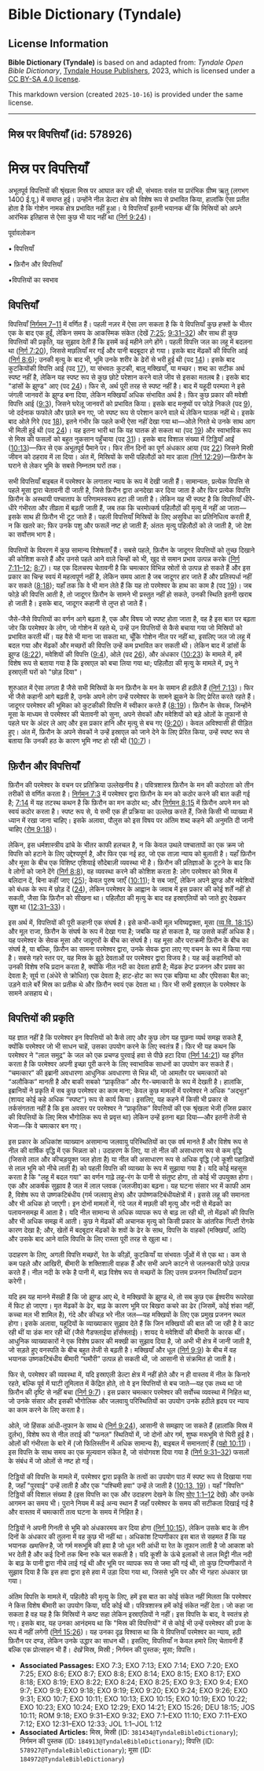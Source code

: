 # Bible Dictionary (Tyndale)

## License Information

**Bible Dictionary (Tyndale)** is based on and adapted from: _Tyndale Open Bible Dictionary_, [Tyndale House Publishers](https://tyndaleopenresources.com/), 2023, which is licensed under a [CC BY-SA 4.0 license](https://creativecommons.org/licenses/by-sa/4.0/legalcode.en).

This markdown version (created `2025-10-16`) is provided under the same license.



--------------------------------

## मिस्र पर विपत्तियाँ (id: 578926)

मिस्र पर विपत्तियाँ
===================

अभूतपूर्व विपत्तियों की श्रृंखला मिस्र पर आघात कर रही थी, संभवतः वसंत या प्रारंभिक ग्रीष्म ऋतु (लगभग 1400 ई.पू.) में समाप्त हुई। उन्होंने नील डेल्टा क्षेत्र को विशेष रूप से प्रभावित किया, हालांकि ऐसा प्रतीत होता है कि गोशेन नामक क्षेत्र प्रभावित नहीं हुआ। ये विपत्तियाँ इतनी भयानक थीं कि मिस्रियों को अपने आरंभिक इतिहास से ऐसा कुछ भी याद नहीं था ([निर्ग 9:24](https://ref.ly/Exod9:24))।

पूर्वावलोकन

• विपत्तियाँ

• फ़िरौन और विपत्तियाँ

•विपत्तियों का स्वभाव

विपत्तियाँ
----------

विपत्तियाँ [निर्गमन 7–11](https://ref.ly/Exod7:1-Exod11:10) में वर्णित हैं। पहली नज़र में ऐसा लग सकता है कि ये विपत्तियाँ कुछ हफ्तों के भीतर एक के बाद एक हुईं, लेकिन समय के आकस्मिक संकेत (देखें [7:25](https://ref.ly/Exod7:25); [9:31–32](https://ref.ly/Exod9:31-Exod9:32)) और साथ ही कुछ विपत्तियों की प्रकृति, यह सुझाव देती हैं कि इसमें कई महीने लगे होंगे। पहली विपत्ति जल का लहू में बदलना था ([निर्ग 7:20](https://ref.ly/Exod7:20)), जिससे मछलियाँ मर गईं और पानी बदबूदार हो गया। इसके बाद मेंढकों की विपत्ति आई ([निर्ग 8:6](https://ref.ly/Exod8:6)); उनकी मृत्यु के बाद भी, भूमि उनके शरीर के ढेरों से भरी हुई थी (पद [14](https://ref.ly/Exod8:14))। इसके बाद कुटकियोंकी विपत्ति आई (पद [17](https://ref.ly/Exod8:17)), या संभवतः कुटकी, बालू मक्खियाँ, या मच्छर। शब्द का सटीक अर्थ स्पष्ट नहीं है, लेकिन यह स्पष्ट रूप से कुछ छोटे परेशान करने वाले जीव से इसका मतलब है। इसके बाद "डांसों के झुण्ड" आए (पद [24](https://ref.ly/Exod8:24))। फिर से, अर्थ पूरी तरह से स्पष्ट नहीं है। बाद में यहूदी परम्परा ने इसे जंगली जानवरों के झुण्ड बना दिया, लेकिन मक्खियाँ अधिक संभावित अर्थ है। फिर कुछ प्रकार की मवेशी विपत्ति आई ([9:3](https://ref.ly/Exod9:3)), जिसने घरेलू जानवरों को प्रभावित किया। इसके बाद मनुष्यों पर फोड़े निकले (पद [9](https://ref.ly/Exod9:9)), जो दर्दनाक फफोले और छाले बन गए, जो स्पष्ट रूप से परेशान करने वाले थे लेकिन घातक नहीं थे। इसके बाद ओले गिरे (पद [18](https://ref.ly/Exod9:18)), इतने गंभीर कि पहले कभी ऐसा नहीं देखा गया था—ओले गिरते थे उनके साथ आग भी मिली हुई थी (पद [24](https://ref.ly/Exod9:24))। यह इतना भारी था कि यह घातक हो सकता था (पद [19](https://ref.ly/Exod9:19)) और स्वाभाविक रूप से मिस्र की फसलों को बहुत नुकसान पहुँचाया (पद [31](https://ref.ly/Exod9:31))। इसके बाद विशाल संख्या में टिड्डियाँ आईं ([10:13](https://ref.ly/Exod10:13))—फिर से एक अभूतपूर्व पैमाने पर। फिर तीन दिनों का पूर्ण अंधकार आया (पद [22](https://ref.ly/Exod10:22)) जिसने मिस्री जीवन को ठहराव में ला दिया। अंत में, मिस्रियों के सभी पहिलौठों को मार डाला [(निर्ग 12:29](https://ref.ly/Exod12:29))—फ़िरौन के घराने से लेकर भूमि के सबसे निम्नतम घरों तक।

सभी विपत्तियाँ बाइबल में परमेश्वर के लगातार न्याय के रूप में देखी जाती हैं। सामान्यतः, प्रत्येक विपत्ति से पहले मूसा द्वारा चेतावनी दी जाती है, जिसे फ़िरौन द्वारा अनदेखा कर दिया जाता है और फिर प्रत्येक विपत्ति फ़िरौन के अस्थायी पश्चाताप के परिणामस्वरूप हटा ली जाती है। लेकिन यह भी स्पष्ट है कि विपत्तियाँ धीरे\-धीरे गंभीरता और तीव्रता में बढ़ती जाती हैं, जब तक कि चरमोत्कर्ष पहिलौठों की मृत्यु में नहीं आ जाता—इसके साथ ही फ़िरौन भी टूट जाते हैं। पहली विपत्तियाँ मिस्रियों के लिए असुविधा का प्रतिनिधित्व करती हैं, न कि खतरे का; फिर उनके पशु और फसलें नष्ट हो जाती हैं; अंततः मृत्यु पहिलौठों को ले जाती है, जो देश का सर्वोत्तम भाग है।

विपत्तियों के विवरण में कुछ सामान्य विशेषताएँ हैं। सबसे पहले, फ़िरौन के जादूगर विपत्तियों को तुच्छ दिखाने की कोशिश करते हैं और उनसे पहले आने वाले चिन्हों को भी, खुद से समान प्रभाव उत्पन्न करके ([निर्ग 7:11–12](https://ref.ly/Exod7:11-Exod7:12); [8:7](https://ref.ly/Exod8:7))। यह एक दिलचस्प चेतावनी है कि चमत्कार विभिन्न स्रोतों से उत्पन्न हो सकते हैं और इस प्रकार का चिन्ह स्वयं में महत्वपूर्ण नहीं है, लेकिन समय आता है जब जादूगर हार जाते हैं और प्रतिस्पर्धा नहीं कर सकते ([8:18](https://ref.ly/Exod8:18)); यहाँ तक कि वे भी मान लेते हैं कि यह तो परमेश्वर के हाथ का काम है (पद [19](https://ref.ly/Exod8:19))। जब फोड़े की विपत्ति आती है, तो जादूगर फ़िरौन के सामने भी प्रस्तुत नहीं हो सकते, उनकी स्थिति इतनी खराब हो जाती है। इसके बाद, जादूगर कहानी से लुप्त हो जाते हैं।

जैसे\-जैसे विपत्तियों का वर्णन आगे बढ़ता है, एक और विषय जो स्पष्ट होता जाता है, वह है इस बात पर बढ़ता जोर कि परमेश्वर के लोग, जो गोशेन में रहते थे, उन्हें उन विपत्तियों से कैसे बचाया गया जो मिस्रियों को प्रभावित करती थीं। यह वैसे भी माना जा सकता था, चूँकि गोशेन नील पर नहीं था, इसलिए जल जो लहू में बदल गया और मेंढकों और मच्छरों की विपत्ति उन्हें कम प्रभावित कर सकती थी। लेकिन बाद में डांसों के झुण्ड ([8:22](https://ref.ly/Exod8:22)), मवेशियों की विपत्ति ([9:4](https://ref.ly/Exod9:4)), ओले (पद [26](https://ref.ly/Exod9:26)), और अंधकार ([10:23](https://ref.ly/Exod10:23)) के मामले में, हमें विशेष रूप से बताया गया है कि इस्राएल को बचा लिया गया था; पहिलौठा की मृत्यु के मामले में, प्रभु ने इस्राएली घरों को "छोड़ दिया"।

शुरुआत में ऐसा लगता है जैसे सभी मिस्रियों के मन फ़िरौन के मन के समान ही हठीले हैं ([निर्ग 7:13](https://ref.ly/Exod7:13))। फिर भी जैसे कहानी आगे बढ़ती है, उनके अपने लोग उन्हें परमेश्वर के सामने झुकने के लिए प्रेरित करते रहते हैं। जादूगर परमेश्वर की भूमिका को कुटकीकी विपत्ति में स्वीकार करते हैं ([8:19](https://ref.ly/Exod8:19))। फ़िरौन के सेवक, जिन्होंने मूसा के माध्यम से परमेश्वर की चेतावनी को सुना, अपने सेवकों और मवेशियों को बड़े ओलों के तूफानों से पहले घर के अंदर ले आए और इस प्रकार हानि और मृत्यु से बच गए ([9:20](https://ref.ly/Exod9:20))। केवल अविश्वासी ही पीड़ित हुए। अंत में, फ़िरौन के अपने सेवकों ने उन्हें इस्राएल को जाने देने के लिए प्रेरित किया, उन्हें स्पष्ट रूप से बताया कि उनकी हठ के कारण भूमि नष्ट हो रही थी ([10:7](https://ref.ly/Exod10:7))।

फ़िरौन और विपत्तियाँ
--------------------

फ़िरौन की परमेश्वर के वचन पर प्रतिक्रिया उल्लेखनीय है। पवित्रशास्त्र फ़िरौन के मन की कठोरता को तीन तरीकों से वर्णित करता है। [निर्गमन 7:3](https://ref.ly/Exod7:3) में परमेश्वर द्वारा फ़िरौन के मन को कठोर करने की बात कही गई है; [7:14](https://ref.ly/Exod7:14) में यह तटस्थ कथन है कि फ़िरौन का मन कठोर था; और [निर्गमन 8:15](https://ref.ly/Exod8:15) में फ़िरौन अपने मन को स्वयं कठोर करता है। स्पष्ट रूप से, ये सभी एक ही प्रक्रिया का उल्लेख करते हैं, जिसे किसी भी व्याख्या में ध्यान में रखा जाना चाहिए। इसके अलावा, पौलुस को इस विषय पर अंतिम शब्द कहने की अनुमति दी जानी चाहिए ([रोम 9:18](https://ref.ly/Rom9:18))।

लेकिन, इस धर्मशास्त्रीय ढांचे के भीतर काफी हलचल है, न कि केवल उथले पश्चातापों का एक क्रम जो विपत्ति को हटाने के लिए उद्देश्यपूर्ण है, और फिर एक नई हठ, जो एक ताज़ा न्याय को बुलाती है। यहाँ फ़िरौन और मूसा के बीच एक विशिष्ट एशियाई सौदेबाज़ी व्यवस्था भी है। फ़िरौन की प्रतिज्ञाओं के टूटने के बाद कि वे लोगों को जाने देंगे ([निर्ग 8:8](https://ref.ly/Exod8:8)), वह व्यवस्था करने की कोशिश करता है: लोग परमेश्वर को मिस्र में बलिदान दें, बिना कहीं जाए ([25](https://ref.ly/Exod8:25)); केवल पुरुष जाएँ ([10:11](https://ref.ly/Exod10:11)); वे सब जाएँ, लेकिन अपने झुण्ड और मवेशियों को बंधक के रूप में छोड़ दें ([24](https://ref.ly/Exod10:24)), लेकिन परमेश्वर के आह्वान के जवाब में इस प्रकार की कोई शर्तें नहीं हो सकती, जैसा कि फ़िरौन को सीखना था। पहिलौठा की मृत्यु के बाद वह इस्राएलियों को जाते हुए देखकर खुश था ([12:31–33](https://ref.ly/Exod12:31-Exod12:33))।

इस अर्थ में, विपत्तियों की पूरी कहानी एक संघर्ष है। इसे कभी\-कभी मूल भविष्यद्वक्ता, मूसा ([व्य.वि. 18:15](https://ref.ly/Deut18:15)) और मूल राजा, फ़िरौन के संघर्ष के रूप में देखा गया है; जबकि यह हो सकता है, यह उससे कहीं अधिक है। यह परमेश्वर के सेवक मूसा और जादूगरों के बीच का संघर्ष है। यह मूसा और पराक्रमी फ़िरौन के बीच का संघर्ष है, या बल्कि, फ़िरौन का सामना परमेश्वर द्वारा, उनके सेवक द्वारा लाए गए वचन के रूप में किया गया है। सबसे गहरे स्तर पर, यह मिस्र के झूठे देवताओं पर परमेश्वर द्वारा विजय है। यह कई कहानियों को उनकी विशेष रुचि प्रदान करता है, क्योंकि नील नदी का देवता हापी है; मेंढक हेप्ट प्रजनन और प्रसव का देवता है; सूर्य रा (अंधेरे से क्रोधित) एक देवता है; हाट\-होट का रूप एक बछिया था और एपिसका बैल का; उड़ने वाले बर्रे मिस्र का प्रतीक थे और फ़िरौन स्वयं एक देवता था। फिर भी सभी इस्राएल के परमेश्वर के सामने असहाय थे।

विपत्तियों की प्रकृति
---------------------

यह ज्ञात नहीं है कि परमेश्वर इन विपत्तियों को कैसे लाए और कुछ लोग यह पूछना व्यर्थ समझ सकते हैं, क्योंकि परमेश्वर जो भी साधन चाहें, उसका उपयोग करने के लिए स्वतंत्र हैं। फिर भी यह कथन कि परमेश्वर ने "लाल समुद्र” के जल को एक प्रचण्ड पुरवाई हवा से पीछे हटा दिया ([निर्ग 14:21](https://ref.ly/Exod14:21)) यह इंगित करता है कि परमेश्वर अपनी इच्छा पूरी करने के लिए स्वाभाविक साधनों का उपयोग कर सकते हैं। “चमत्कार” की इब्रानी अवधारणा आधुनिक अवधारणा से भिन्न थी, जो आमतौर पर चमत्कारों को “अलौकिक” मानती है और बाकी सबको “प्राकृतिक” और गैर\-चमत्कारी के रूप में देखती है। हालांकि, इब्रानियों ने प्रकृति में सब कुछ परमेश्वर का काम माना; केवल कुछ मामलों में परमेश्वर ने अधिक “अद्भुत” (शायद कोई कहे अधिक “स्पष्ट”) रूप से कार्य किया। इसलिए, यह कहने में किसी भी प्रकार से तर्कसंगतता नहीं है कि इस अवसर पर परमेश्वर ने “प्राकृतिक” विपत्तियों की एक श्रृंखला भेजी (जिस प्रकार की विपत्तियों के लिए मिस्र भौगोलिक रूप से प्रवृत्त था) लेकिन उन्हें इतना बढ़ा दिया—और इतनी तेजी से भेजा—कि वे चमत्कार बन गए। 

इस प्रकार के अधिकांश व्याख्यान असामान्य जलवायु परिस्थितियों का एक वर्ष मानते हैं और विशेष रूप से नील की वार्षिक वृद्धि में एक भिन्नता को। उदाहरण के लिए, या तो नील की असाधारण रूप से कम वृद्धि (जिससे लाल और कीचड़युक्त जल होता है) या नील की असाधारण रूप से अधिक वृद्धि (जो कूशी पहाड़ियों से लाल भूमि को नीचे लाती है) को पहली विपत्ति की व्याख्या के रूप में सुझाया गया है। यदि कोई महसूस करता है कि "लहू में बदल गया" का वर्णन गाढ़े लहू\-रंग के पानी से संतुष्ट होगा, तो कोई भी उपयुक्त होगा। एक और आकर्षक सुझाव है जल में लाल प्लवक (जलजीव)का बढ़ना। यह घटना संसार भर में काफी आम है, विशेष रूप से उष्णकटिबंधीय (गर्म जलवायु क्षेत्र) और उपोष्णकटिबंधीयक्षेत्रों में। इससे लहू की समानता और भी अधिक हो जाएगी। इन दोनों मामलों में, गंदे जल में मछली की मृत्यु और नदी से मेंढकों का पलायनसमझ में आता है। यदि नील सामान्य से अधिक व्यापक रूप से बाढ़ ला रही थी, तो मेंढकों की विपत्ति और भी अधिक समझ में आती। कुछ ने मेंढकों की अचानक मृत्यु को किसी प्रकार के आंतरिक गिल्टी रोगके कारण देखा है; और, खेतों में बदबूदार मेंढकों के शवों के ढेर के साथ, विपत्ति के वाहकों (मक्खियाँ, आदि) और उसके बाद आने वालि विपत्ति के लिए रास्ता पूरी तरह से खुला था।

उदाहरण के लिए, अगली विपत्ति मच्छरों, रेत के कीड़ों, कुटकियाँ या संभवतः जूँओं में से एक था। कम से कम पहले और आखिरी, बीमारी के शक्तिशाली वाहक हैं और सभी अपने काटने से जलनकारी फोड़े उत्पन्न करते हैं। नील नदी के रुके है पानी में, बाढ़ विशेष रूप से मच्छरों के लिए उत्तम प्रजनन स्थितियाँ प्रदान करेगी। 

यदि हम यह मानने मेंसही हैं कि जो झुण्ड आए थे, वे मक्खियों के झुण्ड थे, तो सब कुछ एक ईश्वरीय रूपरेखा में फिट हो जाएगा। मृत मेंढकों के ढेर, बाढ़ के कारण भूमि पर बिखरा कचरे का ढेर (जिसमें, कोई शंका नहीं, कच्चा मल भी शामिल है), गंदे और कीचड़ भरे नील जल—यह मक्खियों के लिए एक प्रमुख प्रजनन स्थल होगा। इसके अलावा, यहूदियों के व्याख्याकार सुझाव देते हैं कि जिन मक्खियों की बात की जा रही है वे काट रही थीं या डंक मार रही थीं (जैसे गैडफ्लाईया हॉर्सफ्लाई)। शायद ये मवेशियों की बीमारी के कारक थीं। आधुनिक व्याख्याकारों ने एक विशेष प्रकार की मक्खी का सुझाव दिया है, जो अभी भी क्षेत्र में जानी जाती है, जो सड़ते हुए वनस्पति के बीच बहुत तेजी से बढ़ती है। मक्खियाँ और धूल ([निर्ग 9:9](https://ref.ly/Exod9:9)) के बीच में वह भयानक उष्णकटिबंधीय बीमारी “घमौरी” उत्पन्न हो सकती थी, जो आसानी से संक्रमित हो जाती है।

फिर से, परमेश्वर की व्यवस्था में, यदि इस्राएली डेल्टा क्षेत्र में नहीं होते और न ही वास्तव में नील के किनारे रहते, बल्कि पूर्व में घाटी तूमिलात में केंद्रित होते, तो वे इन विपत्तियों से बच जाते—यह एक तथ्य था जो फ़िरौन की दृष्टि से नहीं बचा ([निर्ग 9:7](https://ref.ly/Exod9:7))। इस प्रकार चमत्कार परमेश्वर की सर्वोच्च व्यवस्था में निहित था, जो उनके संसार और इसकी भौगोलिक और जलवायु परिस्थितियों का उपयोग उनके हठीले हृदय पर न्याय का काम करने के लिए करता है।

ओले, जो हिंसक आंधी\-तूफान के साथ थे ([निर्ग 9:24](https://ref.ly/Exod9:24)), आसानी से समझाए जा सकते हैं (हालांकि मिस्र में दुर्लभ), विशेष रूप से नील तराई की "फनल" स्थितियों में, जो दोनों ओर गर्म, शुष्क मरूभूमि से घिरी हुई है। ओलों की गंभीरता के बारे में (जो फिलिस्तीन में अधिक सामान्य है), बाइबल में समानताएं हैं ([यहो 10:11](https://ref.ly/Josh10:11))। इस विपत्ति के साथ समय का एक मूल्यवान संकेत है, जो संयोगवश दिया गया है ([निर्ग 9:31–32](https://ref.ly/Exod9:31-Exod9:32)) फसलों के संबंध में जो ओलों से नष्ट हो गईं। 

टिड्डियों की विपत्ति के मामले में, परमेश्वर द्वारा प्रकृति के तत्वों का उपयोग पाठ में स्पष्ट रूप से दिखाया गया है, जहाँ "पुरवाई" उन्हें लाती है और एक "पश्चिमी हवा" उन्हें ले जाती है ([10:13, 19](https://ref.ly/Exod10:13,Exod10:19))। यहाँ "विपत्ति" टिड्डियों की विशाल संख्या है (इस विपत्ति का एक और उदाहरण देखने के लिए [योए 1:1–12](https://ref.ly/Joel1:1-Joel1:12) देखें) और उनके आगमन का समय भी। पुराने नियम में कई अन्य स्थान हैं जहाँ परमेश्वर के समय की सटीकता दिखाई गई है और वास्तव में चमत्कारी तत्व घटना के समय में निहित है।

टिड्डियों ने अपनी गिनती से भूमि को अंधकारमय कर दिया होगा ([निर्ग 10:15](https://ref.ly/Exod10:15)), लेकिन उसके बाद के तीन दिनों के अंधकार की तुलना में वह कुछ भी नहीं था। अधिकांश टिप्पणीकार इस बात से सहमत हैं कि यह भयानक *खमसिन* है, जो गर्म मरूभूमि की हवा है जो धूल भरी आंधी या रेत के तूफान लाती है जो आकाश को भर देती है और कई दिनों तक बिना रुके चल सकती है। यदि कूशी के ऊंचे इलाकों से लाल मिट्टी नील नदी के बाढ़ के पानी द्वारा नीचे लाई गई थी और भूमि पर व्यापक रूप से जमा की गई थी, तो कुछ टिप्पणीकारों ने सुझाव दिया है कि इस हवा द्वारा इसे हवा में उड़ा दिया गया था, जिससे भूमि पर और भी गहरा अंधकार छा गया।

अंतिम विपत्ति के मामले में, पहिलौठे की मृत्यु के लिए, हमें इस बात का कोई संकेत नहीं मिलता कि परमेश्वर ने किस विशेष बीमारी का उपयोग किया, यदि कोई थी। पवित्रशास्त्र हमें कोई संकेत नहीं देता। जो कहा जा सकता है वह यह है कि मिस्रियों ने कष्ट सहा लेकिन इस्राएलियों ने नहीं। इस विपत्ति के बाद, वे स्वतंत्र हो गए। इसके बाद, यह उनका आनंदमय था कि "मिस्र की विपत्तियों" में से कोई भी उन्हें परमेश्वर की प्रजा के रूप में नहीं लगेगी ([निर्ग 15:26](https://ref.ly/Exod15:26))। यह उनका दृढ़ विश्वास था कि ये विपत्तियाँ परमेश्वर का न्याय, हठी फ़िरौन पर दण्ड, लेकिन उनके उद्धार का साधन थी। इसलिए, विपत्तियाँ न केवल हमारे लिए चेतावनी हैं बल्कि एक प्रोत्साहन भी हैं। *देखें* मिस्र, मिस्री ; निर्गमन की पुस्तक; मूसा; विपत्ति।

* **Associated Passages:** EXO 7:3; EXO 7:13; EXO 7:14; EXO 7:20; EXO 7:25; EXO 8:6; EXO 8:7; EXO 8:8; EXO 8:14; EXO 8:15; EXO 8:17; EXO 8:18; EXO 8:19; EXO 8:22; EXO 8:24; EXO 8:25; EXO 9:3; EXO 9:4; EXO 9:7; EXO 9:9; EXO 9:18; EXO 9:19; EXO 9:20; EXO 9:24; EXO 9:26; EXO 9:31; EXO 10:7; EXO 10:11; EXO 10:13; EXO 10:15; EXO 10:19; EXO 10:22; EXO 10:23; EXO 10:24; EXO 12:29; EXO 14:21; EXO 15:26; DEU 18:15; JOS 10:11; ROM 9:18; EXO 9:31–EXO 9:32; EXO 7:1–EXO 11:10; EXO 7:11–EXO 7:12; EXO 12:31–EXO 12:33; JOL 1:1–JOL 1:12
* **Associated Articles:** मिस्र, मिस्री (ID: `381434@TyndaleBibleDictionary`); निर्गमन की पुस्तक  (ID: `184913@TyndaleBibleDictionary`); विपत्ति (ID: `578927@TyndaleBibleDictionary`); मूसा (ID: `184972@TyndaleBibleDictionary`)

